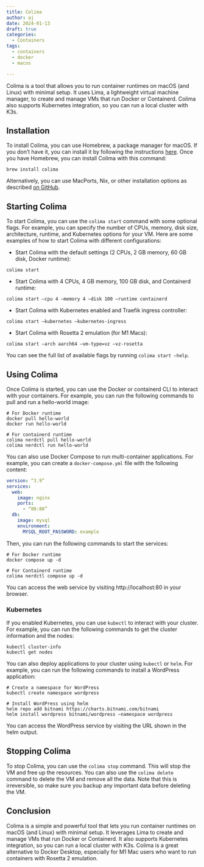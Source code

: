 ```yaml
---
title: Colima
author: aj
date: 2024-01-13
draft: true
categories:
  - Containers
tags:
  - containers
  - docker
  - macos

---
```


Colima is a tool that allows you to run container runtimes on macOS (and Linux) with minimal setup. It uses Lima, a lightweight virtual machine manager, to create and manage VMs that run Docker or Containerd. Colima also supports Kubernetes integration, so you can run a local cluster with K3s.

## Installation

To install Colima, you can use Homebrew, a package manager for macOS. If you don’t have it, you can install it by following the instructions [here](https://brew.sh/). Once you have Homebrew, you can install Colima with this command:

```shell
brew install colima
```

Alternatively, you can use MacPorts, Nix, or other installation options as described [on GitHub](https://github.com/abiosoft/colima).

## Starting Colima

To start Colima, you can use the `colima start` command with some optional flags. For example, you can specify the number of CPUs, memory, disk size, architecture, runtime, and Kubernetes options for your VM. Here are some examples of how to start Colima with different configurations:

- Start Colima with the default settings (2 CPUs, 2 GB memory, 60 GB disk, Docker runtime):

```shell
colima start
```

- Start Colima with 4 CPUs, 4 GB memory, 100 GB disk, and Containerd runtime:

```shell
colima start —cpu 4 —memory 4 —disk 100 —runtime containerd
```

- Start Colima with Kubernetes enabled and Traefik ingress controller:

```shell
colima start —kubernetes —kubernetes-ingress
```

- Start Colima with Rosetta 2 emulation (for M1 Macs):

```shell
colima start —arch aarch64 —vm-type=vz —vz-rosetta
```

You can see the full list of available flags by running `colima start —help`.

## Using Colima

Once Colima is started, you can use the Docker or containerd CLI to interact with your containers. For example, you can run the following commands to pull and run a hello-world image:

```shell
# For Docker runtime
docker pull hello-world
docker run hello-world

# For containerd runtime
colima nerdctl pull hello-world
colima nerdctl run hello-world
```

You can also use Docker Compose to run multi-container applications. For example, you can create a `docker-compose.yml` file with the following content:

```yaml
version: “3.9”
services:
  web:
    image: nginx
    ports:
      - “80:80”
  db:
    image: mysql
    environment:
      MYSQL_ROOT_PASSWORD: example
```

Then, you can run the following commands to start the services:

```shell
# For Docker runtime
docker compose up -d

# For Containerd runtime
colima nerdctl compose up -d
```

You can access the web service by visiting http://localhost:80 in your browser.

### Kubernetes

If you enabled Kubernetes, you can use `kubectl` to interact with your cluster. For example, you can run the following commands to get the cluster information and the nodes:

```shell
kubectl cluster-info
kubectl get nodes
```

You can also deploy applications to your cluster using `kubectl` or `helm`. For example, you can run the following commands to install a WordPress application:

```shell
# Create a namespace for WordPress
kubectl create namespace wordpress

# Install WordPress using helm
helm repo add bitnami https://charts.bitnami.com/bitnami
helm install wordpress bitnami/wordpress —namespace wordpress
```

You can access the WordPress service by visiting the URL shown in the helm output.

## Stopping Colima

To stop Colima, you can use the `colima stop` command. This will stop the VM and free up the resources. You can also use the `colima delete` command to delete the VM and remove all the data. Note that this is irreversible, so make sure you backup any important data before deleting the VM.

## Conclusion

Colima is a simple and powerful tool that lets you run container runtimes on macOS (and Linux) with minimal setup. It leverages Lima to create and manage VMs that run Docker or Containerd. It also supports Kubernetes integration, so you can run a local cluster with K3s. Colima is a great alternative to Docker Desktop, especially for M1 Mac users who want to run containers with Rosetta 2 emulation.